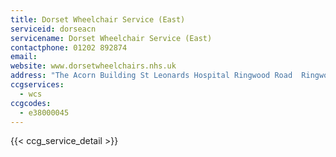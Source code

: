 ```yaml
---
title: Dorset Wheelchair Service (East)
serviceid: dorseacn
servicename: Dorset Wheelchair Service (East)
contactphone: 01202 892874
email: 
website: www.dorsetwheelchairs.nhs.uk
address: "The Acorn Building St Leonards Hospital Ringwood Road  Ringwood Dorset BH24 2RR"
ccgservices:
  - wcs
ccgcodes:
  - e38000045
---
```


{{< ccg_service_detail >}}
